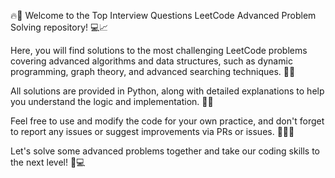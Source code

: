 🔥🚀 Welcome to the Top Interview Questions LeetCode Advanced Problem Solving repository! 💻📈

Here, you will find solutions to the most challenging LeetCode problems covering advanced algorithms and data structures, such as dynamic programming, graph theory, and advanced searching techniques. 🤖💡

All solutions are provided in Python, along with detailed explanations to help you understand the logic and implementation. 💪📝

Feel free to use and modify the code for your own practice, and don't forget to report any issues or suggest improvements via PRs or issues. 🤝👨‍💻

Let's solve some advanced problems together and take our coding skills to the next level! 🎉💻
